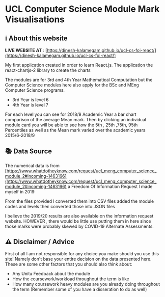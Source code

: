 # UCL Computer Science Module Mark Visualisations 

## ℹ About this website 
**LIVE WEBSITE AT** : [https://dinesh-kalamegam.github.io/ucl-cs-foi-react/](https://dinesh-kalamegam.github.io/ucl-cs-foi-react/)

My first application created in order to learn React.js.
The application the react-chartjs-2 library to create the charts 

The modules are for 3rd and 4th Year Mathematical Computation but the Computer Science modules here also apply for the BSc and MEng Computer Science programs. 

- 3rd Year is level 6 
- 4th Year is level 7

For each level you can see for 2018/9 Academic Year a bar chart comparison of the average Mean mark. Then by clicking an individual module card you will be able to see how the 5th , 25th ,75th, 95th Percentiles as well as the Mean mark varied over the academic years 2015/6-2018/9 

## 📚 Data Source 
The numerical data is from [https://www.whatdotheyknow.com/request/ucl_meng_computer_science_module_2#incoming-1463166](https://www.whatdotheyknow.com/request/ucl_meng_computer_science_module_2#incoming-1463166) a Freedom Of Information Request I made myself in 2019

From the files provided I converted them into CSV files added the module codes and levels then converted those into JSON files 

I believe the 2019/20 results are also available on the information request website. HOWEVER , there would be little use putting them in here since those marks were probably skewed by COVID-19 Alternate Assessments. 

## ⚠ Disclaimer / Advice
First of all I am not responsible for any choice you make should you use this site! Namely don't base your entire decision on the data presented here. These are some other factors that you should also think about:  
- Any Unitu Feedback about the module
- How the coursework/workload throughout the term is like 
- How many coursework heavy modules are you already doing throughout the term (Remember some of you have a disseration to do as well)

